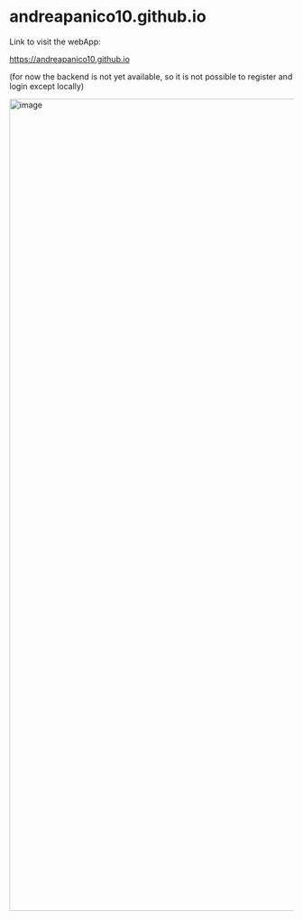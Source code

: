 # andreapanico10.github.io

Link to visit the webApp:

https://andreapanico10.github.io

(for now the backend is not yet available, so it is not possible to register and login except locally)

<img width="1439" alt="image" src="https://user-images.githubusercontent.com/82174591/131495534-7cc8b1e6-d35e-4399-be17-1983f08b3299.png">

